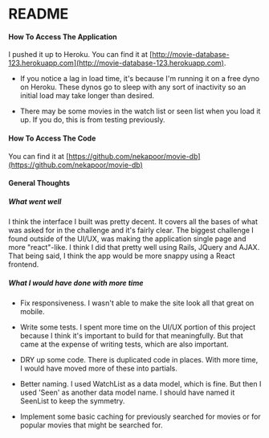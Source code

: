 # README


#### How To Access The Application

I pushed it up to Heroku. You can find it at [http://movie-database-123.herokuapp.com](http://movie-database-123.herokuapp.com). 

* If you notice a lag in load time, it's because I'm running it on a free dyno on Heroku. These dynos go to sleep with any sort of inactivity so an initial load may take longer than desired.

* There may be some movies in the watch list or seen list when you load it up. If you do, this is from testing previously.

#### How To Access The Code

You can find it at [https://github.com/nekapoor/movie-db](https://github.com/nekapoor/movie-db)

#### General Thoughts

##### What went well

I think the interface I built was pretty decent. It covers all the bases of what was asked for in the challenge and it's fairly clear.  The biggest challenge I found outside of the UI/UX, was making the application single page and more "react"-like. I think I did that pretty well using Rails, JQuery and AJAX. That being said, I think the app would be more snappy using a React frontend.

##### What I would have done with more time

* Fix responsiveness. I wasn't able to make the site look all that great on mobile. 

* Write some tests. I spent more time on the UI/UX portion of this project because I think it's important to build for that meaningfully. But that came at the expense of writing tests, which are also important. 

* DRY up some code. There is duplicated code in places. With more time, I would have moved more of these into partials. 

* Better naming. I used WatchList as a data model, which is fine. But then I used 'Seen' as another data model name. I should have named it SeenList to keep the symmetry.  

* Implement some basic caching for previously searched for movies or for popular movies that might be searched for.
